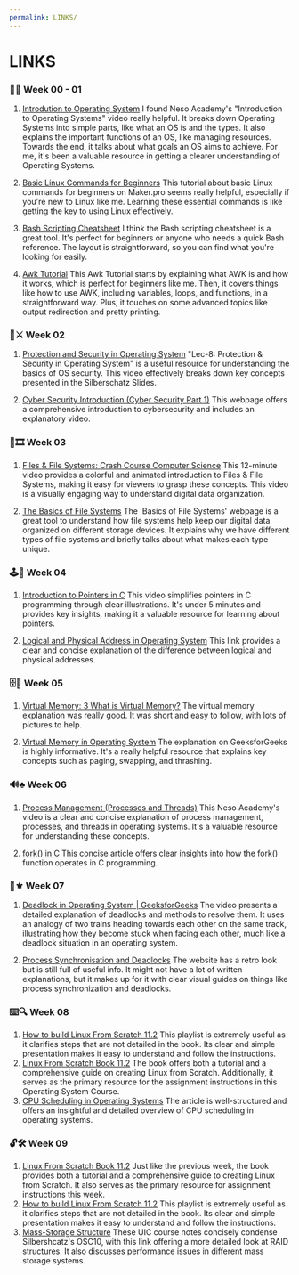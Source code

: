 ```yaml
---
permalink: LINKS/
---
```


# LINKS

### 🌛💾 **Week 00 - 01**
1. [Introdution to Operating System](https://youtu.be/vBURTt97EkA?si=xa7nY_-AMVSfBPzF)
I found Neso Academy's "Introduction to Operating Systems" video really helpful. It breaks down Operating Systems into simple parts, like what an OS is and the types. It also explains the important functions of an OS, like managing resources. Towards the end, it talks about what goals an OS aims to achieve. For me, it's been a valuable resource in getting a clearer understanding of Operating Systems.

2. [Basic Linux Commands for Beginners](https://maker.pro/linux/tutorial/basic-linux-commands-for-beginners)
This tutorial about basic Linux commands for beginners on Maker.pro seems really helpful, especially if you're new to Linux like me. Learning these essential commands is like getting the key to using Linux effectively.

3. [Bash Scripting Cheatsheet](https://devhints.io/bash)
I think the Bash scripting cheatsheet is a great tool. It's perfect for beginners or anyone who needs a quick Bash reference. The layout is straightforward, so you can find what you're looking for easily. 

4. [Awk Tutorial](https://www.tutorialspoint.com/awk/index.htm)
This Awk Tutorial starts by explaining what AWK is and how it works, which is perfect for beginners like me. Then, it covers things like how to use AWK, including variables, loops, and functions, in a straightforward way. Plus, it touches on some advanced topics like output redirection and pretty printing.

### 🔧⚔️ **Week 02**
1. [Protection and Security in Operating System](https://youtu.be/DKb7KhfoZmU?si=tTXA22k1yDrq-kq3)
"Lec-8: Protection & Security in Operating System" is a useful resource for understanding the basics of OS security. This video effectively breaks down key concepts presented in the Silberschatz Slides.

2. [Cyber Security Introduction (Cyber Security Part 1)](https://www.silicondojo.com/cyber-security-introduction-cyber-security-part-1/)
This webpage offers a comprehensive introduction to cybersecurity and includes an explanatory video.

### 🎑🎞️ **Week 03**
1. [Files & File Systems: Crash Course Computer Science](https://youtu.be/KN8YgJnShPM?si=PG9aQ2M1itK_KBRe)
This 12-minute video provides a colorful and animated introduction to Files & File Systems, making it easy for viewers to grasp these concepts. This video is a visually engaging way to understand digital data organization.

2. [The Basics of File Systems](https://www.ufsexplorer.com/articles/file-systems-basics/)
The 'Basics of File Systems' webpage is a great tool to understand how file systems help keep our digital data organized on different storage devices. It explains why we have different types of file systems and briefly talks about what makes each type unique.

### 🕹️🎰 **Week 04**
1. [Introduction to Pointers in C](https://youtu.be/f2i0CnUOniA?si=cpZz424rpPw2LmRz)
This video simplifies pointers in C programming through clear illustrations. It's under 5 minutes and provides key insights, making it a valuable resource for learning about pointers.

2. [Logical and Physical Address in Operating System](https://www.geeksforgeeks.org/logical-and-physical-address-in-operating-system/)
This link provides a clear and concise explanation of the difference between logical and physical addresses.

### 🗄️📩 **Week 05**
1. [Virtual Memory: 3 What is Virtual Memory?](https://youtu.be/qlH4-oHnBb8?si=NIC65jC8skeafUSS)
The virtual memory explanation was really good. It was short and easy to follow, with lots of pictures to help.

2. [Virtual Memory in Operating System](https://www.geeksforgeeks.org/virtual-memory-in-operating-system/)
The explanation on GeeksforGeeks is highly informative. It's a really helpful resource that explains key concepts such as paging, swapping, and thrashing.

### 🔊♣️ **Week 06**
1. [Process Management (Processes and Threads)](https://youtu.be/OrM7nZcxXZU?si=Gwz2VJKRZWweWZAg)
This Neso Academy's video is a clear and concise explanation of process management, processes, and threads in operating systems. It's a valuable resource for understanding these concepts.

2. [fork() in C](https://www.geeksforgeeks.org/fork-system-call/)
This concise article offers clear insights into how the fork() function operates in C programming.

### 💠⚜️ **Week 07**
1. [Deadlock in Operating System | GeeksforGeeks](https://youtu.be/onkWXaXAgbY?si=qIa7jSRKkwq-ECmL)
The video presents a detailed explanation of deadlocks and methods to resolve them. It uses an analogy of two trains heading towards each other on the same track, illustrating how they become stuck when facing each other, much like a deadlock situation in an operating system.

2. [Process Synchronisation and Deadlocks](https://humphryscomputing.com/Notes/OS/synch.html)
The website has a retro look but is still full of useful info. It might not have a lot of written explanations, but it makes up for it with clear visual guides on things like process synchronization and deadlocks.

### ⌨️🔍 **Week 08**
1. [How to build Linux From Scratch 11.2](https://www.youtube.com/playlist?list=PLyc5xVO2uDsDlbR_LTP37nG6g4vbSSxSZ) 
This playlist is extremely useful as it clarifies steps that are not detailed in the book. Its clear and simple presentation makes it easy to understand and follow the instructions. 
2. [Linux From Scratch Book 11.2](https://www.linuxfromscratch.org/lfs/view/11.2/)
The book offers both a tutorial and a comprehensive guide on creating Linux from Scratch. Additionally, it serves as the primary resource for the assignment instructions in this Operating System Course.
3. [CPU Scheduling in Operating Systems](https://www.geeksforgeeks.org/cpu-scheduling-in-operating-systems/)
The article is well-structured and offers an insightful and detailed overview of CPU scheduling in operating systems.


### 🔓🛠️ **Week 09**
1. [Linux From Scratch Book 11.2](https://www.linuxfromscratch.org/lfs/view/11.2/)
Just like the previous week, the book provides both a tutorial and a comprehensive guide to creating Linux from Scratch. It also serves as the primary resource for assignment instructions this week.
2. [How to build Linux From Scratch 11.2](https://www.youtube.com/playlist?list=PLyc5xVO2uDsDlbR_LTP37nG6g4vbSSxSZ) 
This playlist is extremely useful as it clarifies steps that are not detailed in the book. Its clear and simple presentation makes it easy to understand and follow the instructions. 
3. [Mass-Storage Structure](https://www.cs.uic.edu/~jbell/CourseNotes/OperatingSystems/10_MassStorage.html)
These UIC course notes concisely condense Silbershcatz's OSC10, with this link offering a more detailed look at RAID structures. It also discusses performance issues in different mass storage systems.
